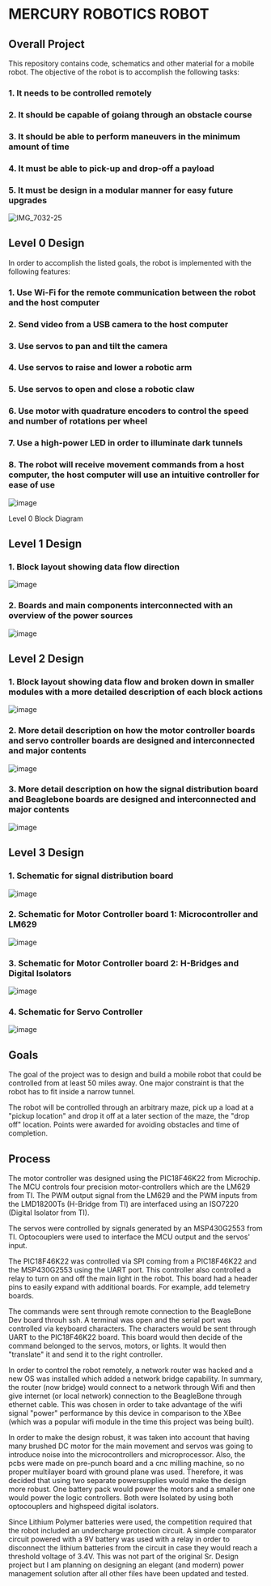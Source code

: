 # MERCURY ROBOTICS ROBOT

## Overall Project
This repository contains code, schematics and other material for a mobile robot. The objective of the robot is to accomplish the following tasks:
### 1. It needs to be controlled remotely
### 2. It should be capable of goiang through an obstacle course
### 3. It should be able to perform maneuvers in the minimum amount of time
### 4. It must be able to pick-up and drop-off a payload
### 5. It must be design in a modular manner for easy future upgrades

![IMG_7032-25](https://user-images.githubusercontent.com/86902176/210485465-72bf009b-7da3-450a-979c-4d90989f97b9.jpg)

## Level 0 Design
In order to accomplish the listed goals, the robot is implemented with the following features:
### 1. Use Wi-Fi for the remote communication between the robot and the host computer
### 2. Send video from a USB camera to the host computer
### 3. Use servos to pan and tilt the camera
### 4. Use servos to raise and lower a robotic arm
### 5. Use servos to open and close a robotic claw
### 6. Use motor with quadrature encoders to control the speed and number of rotations per wheel
### 7. Use a high-power LED in order to illuminate dark tunnels
### 8. The robot will receive movement commands from a host computer, the host computer will use an intuitive controller for ease of use

![image](https://user-images.githubusercontent.com/86902176/210486303-3b0617af-7adf-4650-8a77-cf55e66d81d8.png)

Level 0 Block Diagram

## Level 1 Design
### 1. Block layout showing data flow direction
![image](https://user-images.githubusercontent.com/86902176/174416674-cc60901d-9219-4426-ac0f-3b5184c8a9f3.png)
### 2. Boards and main components interconnected with an overview of the power sources
![image](https://user-images.githubusercontent.com/86902176/174632935-cef2efe2-cfb8-4333-b616-4f848ba05241.png)


## Level 2 Design
### 1. Block layout showing data flow and broken down in smaller modules with a more detailed description of each block actions
![image](https://user-images.githubusercontent.com/86902176/174446758-db5e3fb6-9d6c-4597-a5c5-6b0e32ab003f.png)
### 2. More detail description on how the motor controller boards and servo controller boards are designed and interconnected and major contents
![image](https://user-images.githubusercontent.com/86902176/174633484-6e45d11e-2d77-4a2a-971e-131381582f39.png)
### 3. More detail description on how the signal distribution board and Beaglebone boards are designed and interconnected and major contents
![image](https://user-images.githubusercontent.com/86902176/174633784-b99495cb-5e77-45e7-bfd6-55dcb09a5f9e.png)

## Level 3 Design
### 1. Schematic for signal distribution board
![image](https://user-images.githubusercontent.com/86902176/176084972-1773b4e3-cb35-4c02-b73e-a2e0e7342a48.png)
### 2. Schematic for Motor Controller board 1: Microcontroller and LM629
![image](https://user-images.githubusercontent.com/86902176/176233278-bef5f5db-fc33-4c7e-8434-e325176a3fe3.png)
### 3. Schematic for Motor Controller board 2: H-Bridges and Digital Isolators
![image](https://user-images.githubusercontent.com/86902176/174715582-542cd244-dcf4-4c64-b069-e2e6f9961d11.png)
### 4. Schematic for Servo Controller
![image](https://user-images.githubusercontent.com/86902176/174934736-737fa402-96cc-45e1-9538-3f4c4714205a.png)




## Goals
The goal of the project was to design and build a mobile robot that could be controlled from at least 50 miles away. One major constraint is that the robot has to fit inside a narrow tunnel. 

The robot will be controlled through an arbitrary maze, pick up a load at a "pickup location" and drop it off at a later section of the maze, the "drop off" location. Points were awarded for avoiding obstacles and time of completion.

## Process
The motor controller was designed using the PIC18F46K22 from Microchip. The MCU controls four precision motor-controllers which are the LM629 from TI.  The PWM output signal from the LM629 and the PWM inputs from the LMD18200Ts (H-Bridge from TI) are interfaced using an ISO7220 (Digital Isolator from TI). 

The servos were controlled by signals generated by an MSP430G2553 from TI. Optocouplers were used to interface the MCU output and the servos' input. 

The PIC18F46K22 was controlled via SPI coming from a PIC18F46K22 and the MSP430G2553 using the UART port. This controller also controlled a relay to turn on and off the main light in the robot. This board had a header pins to easily expand with additional boards. For example, add telemetry boards. 

The commands were sent through remote connection to the BeagleBone Dev board throuh ssh. A terminal was open and the serial port was controlled via keyboard characters. The characters would be sent through UART to the PIC18F46K22 board. This board would then decide of the command belonged to the servos, motors, or lights. It would then "translate" it and send it to the right controller. 

In order to control the robot remotely, a network router was hacked and a new OS was installed which added a network bridge capability. In summary, the router (now bridge) would connect to a network through Wifi and then give internet (or local network) connection to the BeagleBone through ethernet cable. 
This was chosen in order to take advantage of the wifi signal "power" performance by this device in comparison to the XBee (which was a popular wifi module in the time this project was being built).

In order to make the design robust, it was taken into account that having many brushed DC motor for the main movement and servos was going to  introduce noise into the microcontrollers and microprocessor. Also, the pcbs were made on pre-punch board and a cnc milling machine, so no proper multilayer board with ground plane was used. Therefore, it was decided that using two separate powersupplies would make the design more robust. One battery pack would power the motors and a smaller one would power the logic controllers. Both were Isolated by using both optocouplers and highspeed digital isolators. 

Since Lithium Polymer batteries were used, the competition required that the robot included an undercharge protection circuit. A simple comparator circuit powered with a 9V battery was used with a relay in order to disconnect the lithium batteries from the circuit in case they would reach a threshold voltage of 3.4V. This was not part of the original Sr. Design project but I am planning on designing an elegant (and modern) power management solution after all other files have been updated and tested. 
